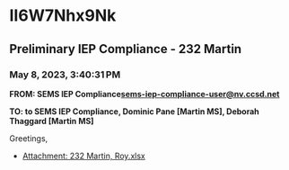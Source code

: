 # II6W7Nhx9Nk
## Preliminary IEP Compliance - 232 Martin
### May 8, 2023, 3:40:31 PM
**FROM: SEMS IEP Compliance<sems-iep-compliance-user@nv.ccsd.net>**

**TO: to SEMS IEP Compliance, Dominic Pane [Martin MS], Deborah Thaggard [Martin MS]**


Greetings, 





* [Attachment: 232 Martin, Roy.xlsx](II6W7Nhx9Nk-attachment-1.xlsx)
